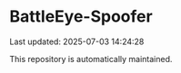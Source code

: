 # BattleEye-Spoofer

Last updated: 2025-07-03 14:24:28

This repository is automatically maintained.

